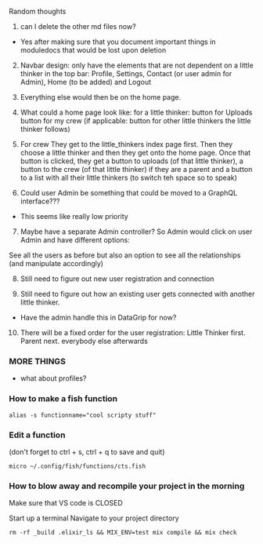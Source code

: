 Random thoughts

1. can I delete the other md files now?
- Yes after making sure that you document important things in moduledocs that would be lost upon deletion

2. Navbar design: only have the elements that are not dependent on a little thinker in the top bar:
Profile, Settings, Contact (or user admin for Admin), Home (to be added) and Logout

3. Everything else would then be on the home page. 

4. What could a home page look like: 
for a little thinker:
button for Uploads
button for my crew
(if applicable: button for other little thinkers the little thinker follows)

5. For crew
They get to the little_thinkers index page first.
Then they choose a little thinker and then they get onto the home page.
Once that button is clicked, they get a button to uploads (of that little thinker),
a button to the crew (of that little thinker) if they are a parent and a button to a list with all their little thinkers (to switch teh space so to speak)

6. Could user Admin be something that could be moved to a GraphQL interface???
- This seems like really low priority

7. Maybe have a separate Admin controller?
So Admin would click on user Admin and have different options:

See all the users as before
but also an option to see all the relationships (and manipulate accordingly)

8. Still need to figure out new user registration and connection

9. Still need to figure out how an existing user gets connected with another little thinker.
- Have the admin handle this in DataGrip for now?

10. There will be a fixed order for the user registration:
Little Thinker first. Parent next. everybody else afterwards

### MORE THINGS

- what about profiles?

### How to make a fish function

```
alias -s functionname="cool scripty stuff"
```

### Edit a function

(don't forget to ctrl + s, ctrl + q to save and quit)

```
micro ~/.config/fish/functions/cts.fish
```

### How to blow away and recompile your project in the morning

Make sure that VS code is CLOSED

Start up a terminal
Navigate to your project directory

```
rm -rf _build .elixir_ls && MIX_ENV=test mix compile && mix check
```
